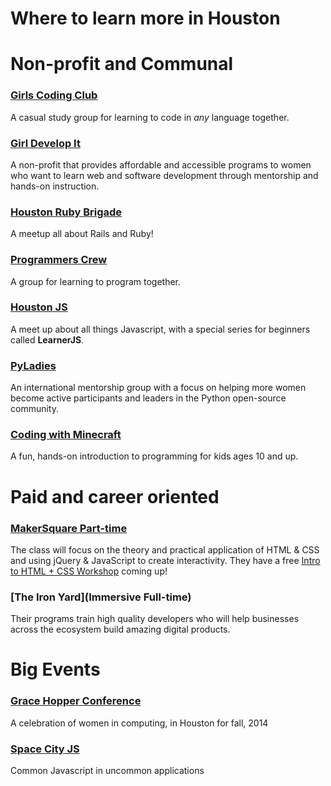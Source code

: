 # Where to learn more in Houston


# Non-profit and Communal
### [Girls Coding Club](http://www.meetup.com/Girls-Coding-Club/)

A casual study group for learning to code in *any* language together.


### [Girl Develop It](http://www.meetup.com/Girl-Develop-It-Houston/)

A non-profit that provides affordable and accessible programs to women who want to learn web and software development through mentorship and hands-on instruction.

### [Houston Ruby Brigade](http://www.meetup.com/HoustonRuby/)

A meetup all about Rails and Ruby!

### [Programmers Crew](http://www.meetup.com/Programmers-crew/)

A group for learning to program together.

### [Houston JS](http://www.meetup.com/houston-js/)

A meet up about all things Javascript, with a special series for beginners called **LearnerJS**.


### [PyLadies](http://www.meetup.com/PyLadies-HTX/)
An international mentorship group with a focus on helping more women become active participants and leaders in the Python open-source community.


### [Coding with Minecraft](http://classes.codeparkhouston.com/)

A fun, hands-on introduction to programming for kids ages 10 and up.



# Paid and career oriented

### [MakerSquare Part-time](http://www.makersquare.com/part-time)

The class will focus on the theory and practical application of HTML & CSS and using jQuery & JavaScript to create interactivity.  They have a free [Intro to HTML + CSS Workshop](http://www.meetup.com/MakerSquareHouston/events/213152112/) coming up!

### [The Iron Yard](Immersive Full-time)
Their programs train high quality developers who will help businesses across the ecosystem build amazing digital products.


# Big Events
### [Grace Hopper Conference](http://gracehopper.org/)
A celebration of women in computing, in Houston for fall, 2014

### [Space City JS](http://spacecityjs.com/)
Common Javascript in uncommon applications
